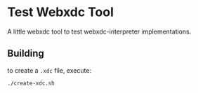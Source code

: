 # Test Webxdc Tool

A little webxdc tool to test webxdc-interpreter implementations.


## Building

to create a `.xdc` file, execute:

```sh
./create-xdc.sh
```
